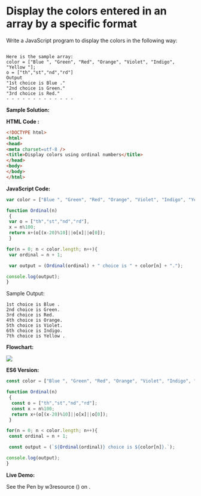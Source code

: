 # Display the colors entered in an array by a specific format

Write a JavaScript program to display the colors in the following way:

```

Here is the sample array:
color = ["Blue ", "Green", "Red", "Orange", "Violet", "Indigo", "Yellow "];
o = ["th","st","nd","rd"]
Output
"1st choice is Blue ."
"2nd choice is Green."
"3rd choice is Red."
- - - - - - - - - - - - -
```

**Sample Solution:**

**HTML Code :**

```html
<!DOCTYPE html>
<html>
<head>
<meta charset=utf-8 />
<title>Display colors using ordinal numbers</title>
</head>
<body> 
</body>
</html>

```

**JavaScript Code:**

```js
var color = ["Blue ", "Green", "Red", "Orange", "Violet", "Indigo", "Yellow "];

function Ordinal(n)
 {
 var o = ["th","st","nd","rd"],
 x = n%100;
 return x+(o[(x-20)%10]||o[x]||o[0]);
 }

for(n = 0; n < color.length; n++){
 var ordinal = n + 1;

 var output = (Ordinal(ordinal) + " choice is " + color[n] + ".");

console.log(output);
}

```

Sample Output:

```
1st choice is Blue .
2nd choice is Green.
3rd choice is Red.
4th choice is Orange.
5th choice is Violet.
6th choice is Indigo.
7th choice is Yellow .

```

**Flowchart:**

![](https://www.w3resource.com/w3r_images/javascript-array-exercise-15.png)  

**ES6 Version:**

```javascript
const color = ["Blue ", "Green", "Red", "Orange", "Violet", "Indigo", "Yellow "];

function Ordinal(n)
 {
  const o = ["th","st","nd","rd"];
  const x = n%100;
  return x+(o[(x-20)%10]||o[x]||o[0]);
 }

for(n = 0; n < color.length; n++){
 const ordinal = n + 1;

 const output = (`${Ordinal(ordinal)} choice is ${color[n]}.`);

console.log(output);
}

```

**Live Demo:**

<section class="expand-codepen"><p data-height="380" data-theme-id="dark" data-slug-hash="Napmpe" data-default-tab="js,result" data-user="w3resource" data-embed-version="2" data-pen-title="JavaScript - Display the colors entered in an array by a specific format - array-ex- 15" data-editable="true" class="codepen">See the Pen by w3resource () on .</p><codepen></codepen></section>
